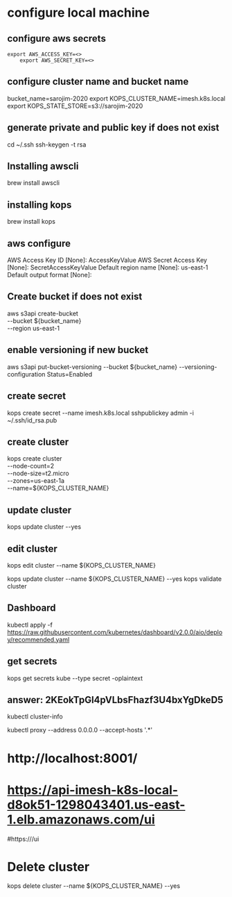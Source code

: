 # configure local machine

## configure aws secrets
    export AWS_ACCESS_KEY=<>
        export AWS_SECRET_KEY=<>

## configure cluster name and bucket name
bucket_name=sarojim-2020
export KOPS_CLUSTER_NAME=imesh.k8s.local
export KOPS_STATE_STORE=s3://sarojim-2020

## generate private and public key if does not exist
cd ~/.ssh
ssh-keygen -t rsa

## Installing awscli
brew install awscli

## installing kops
brew install kops

## aws configure
AWS Access Key ID [None]: AccessKeyValue
AWS Secret Access Key [None]: SecretAccessKeyValue
Default region name [None]: us-east-1
Default output format [None]:

## Create bucket if does not exist
aws s3api create-bucket \
--bucket ${bucket_name} \
--region us-east-1

## enable versioning if new bucket
aws s3api put-bucket-versioning --bucket ${bucket_name} --versioning-configuration Status=Enabled



## create secret
kops create secret --name imesh.k8s.local sshpublickey admin -i ~/.ssh/id_rsa.pub


## create cluster
kops create cluster \
--node-count=2 \
--node-size=t2.micro \
--zones=us-east-1a \
--name=${KOPS_CLUSTER_NAME}

## update cluster
kops update cluster --yes

## edit cluster
kops edit cluster --name ${KOPS_CLUSTER_NAME}

kops update cluster --name ${KOPS_CLUSTER_NAME} --yes
kops validate cluster

## Dashboard

kubectl apply -f https://raw.githubusercontent.com/kubernetes/dashboard/v2.0.0/aio/deploy/recommended.yaml

## get secrets
kops get secrets kube --type secret -oplaintext
## answer: 2KEokTpGl4pVLbsFhazf3U4bxYgDkeD5

kubectl cluster-info

kubectl proxy --address 0.0.0.0 --accept-hosts '.*'

# http://localhost:8001/
# https://api-imesh-k8s-local-d8ok51-1298043401.us-east-1.elb.amazonaws.com/ui


#https://<kubernetes-master-hostname>/ui

# Delete cluster
kops delete cluster --name ${KOPS_CLUSTER_NAME} --yes
